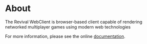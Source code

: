 # About

The Revival WebClient is browser-based client capable of rendering networked multiplayer games using modern web technologies

For more information, please see the online [documentation](https://revivalengine.github.io).